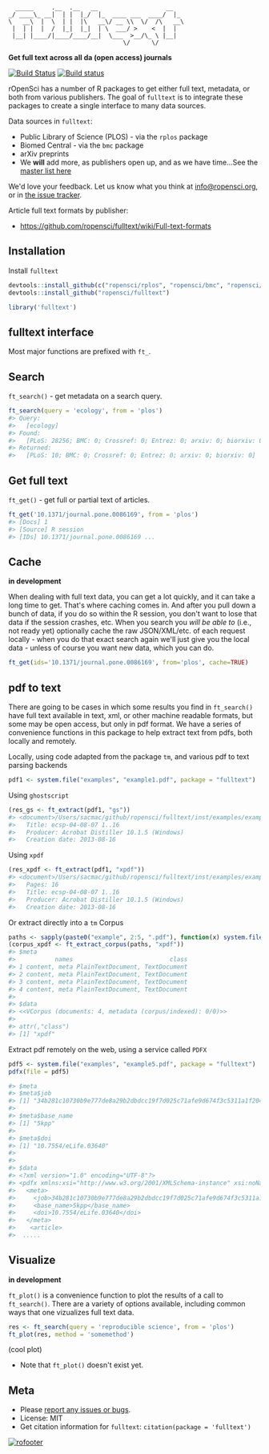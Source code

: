 

```
  _____     .__  .__   __                   __
_/ ____\_ __|  | |  |_/  |_  ____ ___  ____/  |_
\   __\  |  \  | |  |\   __\/ __ \\  \/  /\   __\
 |  | |  |  /  |_|  |_|  | \  ___/ >    <  |  |
 |__| |____/|____/____/__|  \___  >__/\_ \ |__|
                                \/      \/
```

__Get full text across all da (open access) journals__

[![Build Status](https://api.travis-ci.org/ropensci/fulltext.png)](https://travis-ci.org/ropensci/fulltext)
[![Build status](https://ci.appveyor.com/api/projects/status/y487h3ec5wc2s20m/branch/master?svg=true)](https://ci.appveyor.com/project/sckott/fulltext/branch/master)

rOpenSci has a number of R packages to get either full text, metadata, or both from various publishers. The goal of `fulltext` is to integrate these packages to create a single interface to many data sources.

Data sources in `fulltext`:

* Public Library of Science (PLOS) - via the `rplos` package
* Biomed Central - via the `bmc` package
* arXiv preprints
* We __will__ add more, as publishers open up, and as we have time...See the [master list here](https://github.com/ropensci/fulltext/issues/4#issuecomment-52376743)

We'd love your feedback. Let us know what you think at info@ropensci.org, or in [the issue tracker](https://github.com/ropensci/fulltext/issues).

Article full text formats by publisher:

* https://github.com/ropensci/fulltext/wiki/Full-text-formats

## Installation

Install `fulltext`


```r
devtools::install_github(c("ropensci/rplos", "ropensci/bmc", "ropensci/aRxiv", "emhart/biorxivr"))
devtools::install_github("ropensci/fulltext")
```


```r
library('fulltext')
```

## fulltext interface

Most major functions are prefixed with `ft_`.

## Search

`ft_search()` - get metadata on a search query.


```r
ft_search(query = 'ecology', from = 'plos')
#> Query:
#>   [ecology] 
#> Found:
#>   [PLoS: 28256; BMC: 0; Crossref: 0; Entrez: 0; arxiv: 0; biorxiv: 0] 
#> Returned:
#>   [PLoS: 10; BMC: 0; Crossref: 0; Entrez: 0; arxiv: 0; biorxiv: 0]
```

## Get full text

`ft_get()` - get full or partial text of articles.


```r
ft_get('10.1371/journal.pone.0086169', from = 'plos')
#> [Docs] 1 
#> [Source] R session  
#> [IDs] 10.1371/journal.pone.0086169 ...
```

## Cache

__in development__

When dealing with full text data, you can get a lot quickly, and it can take a long time to get. That's where caching comes in. And after you pull down a bunch of data, if you do so within the R session, you don't want to lose that data if the session crashes, etc. When you search you _will be able to_ (i.e., not ready yet) optionally cache the raw JSON/XML/etc. of each request locally - when you do that exact search again we'll just give you the local data - unless of course you want new data, which you can do.


```r
ft_get(ids='10.1371/journal.pone.0086169', from='plos', cache=TRUE)
```

## pdf to text

There are going to be cases in which some results you find in `ft_search()` have full text available in text, xml, or other machine readable formats, but some may be open access, but only in pdf format. We have a series of convenience functions in this package to help extract text from pdfs, both locally and remotely.

Locally, using code adapted from the package `tm`, and various pdf to text parsing backends


```r
pdf1 <- system.file("examples", "example1.pdf", package = "fulltext")
```

Using `ghostscript`


```r
(res_gs <- ft_extract(pdf1, "gs"))
#> <document>/Users/sacmac/github/ropensci/fulltext/inst/examples/example1.pdf
#>   Title: ecsp-04-08-07 1..16
#>   Producer: Acrobat Distiller 10.1.5 (Windows)
#>   Creation date: 2013-08-16
```

Using `xpdf`


```r
(res_xpdf <- ft_extract(pdf1, "xpdf"))
#> <document>/Users/sacmac/github/ropensci/fulltext/inst/examples/example1.pdf
#>   Pages: 16
#>   Title: ecsp-04-08-07 1..16
#>   Producer: Acrobat Distiller 10.1.5 (Windows)
#>   Creation date: 2013-08-16
```

Or extract directly into a `tm` Corpus


```r
paths <- sapply(paste0("example", 2:5, ".pdf"), function(x) system.file("examples", x, package = "fulltext"))
(corpus_xpdf <- ft_extract_corpus(paths, "xpdf"))
#> $meta
#>           names                           class
#> 1 content, meta PlainTextDocument, TextDocument
#> 2 content, meta PlainTextDocument, TextDocument
#> 3 content, meta PlainTextDocument, TextDocument
#> 4 content, meta PlainTextDocument, TextDocument
#> 
#> $data
#> <<VCorpus (documents: 4, metadata (corpus/indexed): 0/0)>>
#> 
#> attr(,"class")
#> [1] "xpdf"
```

Extract pdf remotely on the web, using a service called `PDFX`


```r
pdf5 <- system.file("examples", "example5.pdf", package = "fulltext")
pdfx(file = pdf5)
```


```r
#> $meta
#> $meta$job
#> [1] "34b281c10730b9e777de8a29b2dbdcc19f7d025c71afe9d674f3c5311a1f2044"
#>
#> $meta$base_name
#> [1] "5kpp"
#>
#> $meta$doi
#> [1] "10.7554/eLife.03640"
#>
#>
#> $data
#> <?xml version="1.0" encoding="UTF-8"?>
#> <pdfx xmlns:xsi="http://www.w3.org/2001/XMLSchema-instance" xsi:noNamespaceSchemaLocation="http://pdfx.cs.man.ac.uk/static/article-schema.xsd">
#>   <meta>
#>     <job>34b281c10730b9e777de8a29b2dbdcc19f7d025c71afe9d674f3c5311a1f2044</job>
#>     <base_name>5kpp</base_name>
#>     <doi>10.7554/eLife.03640</doi>
#>   </meta>
#>    <article>
#>  .....
```

## Visualize

__in development__

`ft_plot()` is a convenience function to plot the results of a call to `ft_search()`. There are a variety of options available, including common ways that one vizualizes full text data.


```r
res <- ft_search(query = 'reproducible science', from = 'plos')
ft_plot(res, method = 'somemethod')
```

(cool plot)

* Note that `ft_plot()` doesn't exist yet.

## Meta

* Please [report any issues or bugs](https://github.com/ropensci/fulltext/issues).
* License: MIT
* Get citation information for `fulltext`: `citation(package = 'fulltext')`

[![rofooter](http://ropensci.org/public_images/github_footer.png)](http://ropensci.org)
